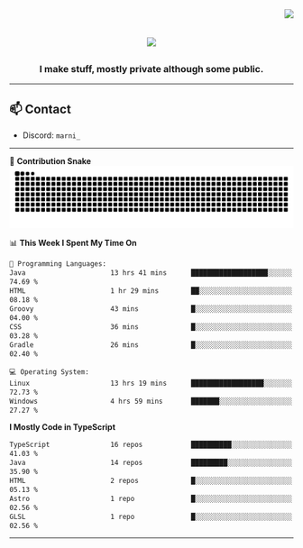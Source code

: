 <img align="right" src="https://komarev.com/ghpvc/?username=itzmarni&label=Profile%20views&color=0e75b6&style=flat">

<h1 align="center">
  <a href="https://git.io/typing-svg">
    <img src="https://readme-typing-svg.herokuapp.com/?lines=Hi+👋,+I'm+Marni!;&center=true&size=30">
  </a>
</h1>
<h3 align="center">I make stuff, mostly private although some public.</h3>

---

## 📫 Contact

- Discord: `marni_`

---

🐍 **Contribution Snake**
<picture>
  <source media="(prefers-color-scheme: dark)" srcset="https://github.com/ItzMarni/ItzMarni/blob/output/github-contribution-grid-snake-dark.svg" />
  <source media="(prefers-color-scheme: light)" srcset="https://github.com/ItzMarni/ItzMarni/blob/output/github-contribution-grid-snake.svg" />
  <img alt="github-snake" src="https://github.com/ItzMarni/ItzMarni/blob/output/github-contribution-grid-snake-dark.svg" />
</picture>

<!--START_SECTION:waka-->
📊 **This Week I Spent My Time On** 

```text
💬 Programming Languages: 
Java                     13 hrs 41 mins      ███████████████████░░░░░░   74.69 % 
HTML                     1 hr 29 mins        ██░░░░░░░░░░░░░░░░░░░░░░░   08.18 % 
Groovy                   43 mins             █░░░░░░░░░░░░░░░░░░░░░░░░   04.00 % 
CSS                      36 mins             █░░░░░░░░░░░░░░░░░░░░░░░░   03.28 % 
Gradle                   26 mins             █░░░░░░░░░░░░░░░░░░░░░░░░   02.40 % 

💻 Operating System: 
Linux                    13 hrs 19 mins      ██████████████████░░░░░░░   72.73 % 
Windows                  4 hrs 59 mins       ███████░░░░░░░░░░░░░░░░░░   27.27 % 
```

**I Mostly Code in TypeScript** 

```text
TypeScript               16 repos            ██████████░░░░░░░░░░░░░░░   41.03 % 
Java                     14 repos            █████████░░░░░░░░░░░░░░░░   35.90 % 
HTML                     2 repos             █░░░░░░░░░░░░░░░░░░░░░░░░   05.13 % 
Astro                    1 repo              █░░░░░░░░░░░░░░░░░░░░░░░░   02.56 % 
GLSL                     1 repo              █░░░░░░░░░░░░░░░░░░░░░░░░   02.56 % 
```




<!--END_SECTION:waka-->

-------
